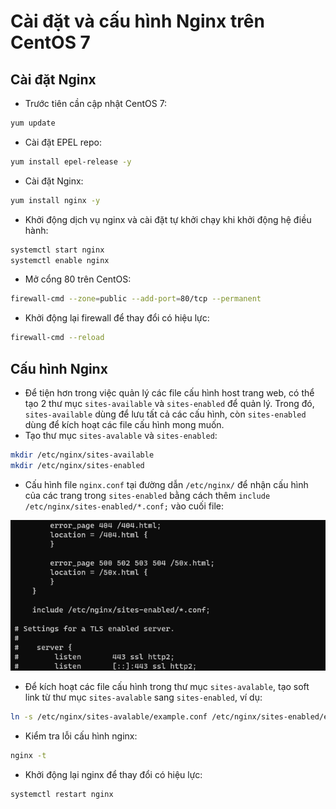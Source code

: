 # Cài đặt và cấu hình Nginx trên CentOS 7

## Cài đặt Nginx

- Trước tiên cần cập nhật CentOS 7:

```sh
yum update
```

- Cài đặt EPEL repo:

```sh
yum install epel-release -y
```

- Cài đặt Nginx:

```sh
yum install nginx -y
```

- Khởi động dịch vụ nginx và cài đặt tự khởi chạy khi khởi động hệ điều hành:

```sh
systemctl start nginx
systemctl enable nginx
```

- Mở cổng 80 trên CentOS:

```sh
firewall-cmd --zone=public --add-port=80/tcp --permanent
```

- Khởi động lại firewall để thay đổi có hiệu lực:

```sh
firewall-cmd --reload
```

## Cấu hình Nginx

- Để tiện hơn trong việc quản lý các file cấu hình host trang web, có thể tạo 2 thư mục ```sites-available``` và ```sites-enabled``` để quản lý. Trong đó, ```sites-available``` dùng để lưu tất cả các cấu hình, còn ```sites-enabled``` dùng để kích hoạt các file cấu hình mong muốn.
- Tạo thư mục ```sites-avalable``` và ```sites-enabled```:

```sh
mkdir /etc/nginx/sites-available
mkdir /etc/nginx/sites-enabled
```

- Cấu hình file ```nginx.conf``` tại đường dẫn ```/etc/nginx/``` để nhận cấu hình của các trang trong ```sites-enabled``` bằng cách thêm ```include /etc/nginx/sites-enabled/*.conf;``` vào cuối file:

![image](./image/NginxCentos7_1.png)

- Để kích hoạt các file cấu hình trong thư mục ```sites-avalable```, tạo soft link từ thư mục ```sites-avalable``` sang ```sites-enabled```, ví dụ:

```sh
ln -s /etc/nginx/sites-avalable/example.conf /etc/nginx/sites-enabled/example.conf
```

- Kiểm tra lỗi cấu hình nginx:

```sh
nginx -t
```

- Khởi động lại nginx để thay đổi có hiệu lực:

```sh
systemctl restart nginx
```
